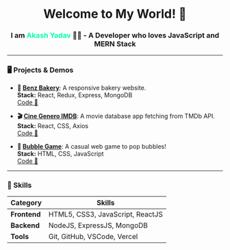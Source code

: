 <h1 align="center">Welcome to My World! 🌌</h1>
<h3 align="center">I am <span style="color:#00FFAB">Akash Yadav</span> 👨‍💻 - A Developer who loves JavaScript and MERN Stack</h3>

---

### 🖥️ Projects & Demos

- **🍞 [Benz Bakery](https://benzbakery.vercel.app/)**: A responsive bakery website.  
  **Stack:** React, Redux, Express, MongoDB  
  [Code 🔗](https://github.com/akashyadav2000/benzbakery-frontend)

- **🎬 [Cine Genero IMDB](https://cine-genero-imdb.vercel.app/)**: A movie database app fetching from TMDb API.  
  **Stack:** React, CSS, Axios  
  [Code 🔗](https://github.com/akashyadav2000/cine-genero-imdb)

- **🔴 [Bubble Game](https://bubble-game-green.vercel.app/)**: A casual web game to pop bubbles!  
  **Stack:** HTML, CSS, JavaScript  
  [Code 🔗](https://github.com/akashyadav2000/bubble-game)

---

### 💼 Skills
| Category             | Skills                                      |
| -------------------- | ------------------------------------------- |
| **Frontend**         | HTML5, CSS3, JavaScript, ReactJS             |
| **Backend**          | NodeJS, ExpressJS, MongoDB                  |
| **Tools**            | Git, GitHub, VSCode, Vercel                 |
